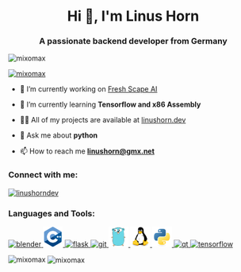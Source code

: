 <h1 align="center">Hi 👋, I'm Linus Horn</h1>
<h3 align="center">A passionate backend developer from Germany</h3>

<p align="left"> <img src="https://komarev.com/ghpvc/?username=mixomax&label=Profile%20views&color=0e75b6&style=flat" alt="mixomax" /> </p>

<p align="left"> <a href="https://github.com/ryo-ma/github-profile-trophy"><img src="https://github-profile-trophy.vercel.app/?username=mixomax" alt="mixomax" /></a> </p>

- 🔭 I’m currently working on [Fresh Scape AI](https://github.com/MixoMax/FreshScapeAI)

- 🌱 I’m currently learning **Tensorflow and x86 Assembly**

- 👨‍💻 All of my projects are available at [linushorn.dev](linushorn.dev)

- 💬 Ask me about **python**

- 📫 How to reach me **linushorn@gmx.net**

<h3 align="left">Connect with me:</h3>
<p align="left">
<a href="https://twitter.com/linushorndev" target="blank"><img align="center" src="https://raw.githubusercontent.com/rahuldkjain/github-profile-readme-generator/master/src/images/icons/Social/twitter.svg" alt="linushorndev" height="30" width="40" /></a>
</p>

<h3 align="left">Languages and Tools:</h3>
<p align="left"> <a href="https://www.blender.org/" target="_blank" rel="noreferrer"> <img src="https://download.blender.org/branding/community/blender_community_badge_white.svg" alt="blender" width="40" height="40"/> </a> <a href="https://www.w3schools.com/cpp/" target="_blank" rel="noreferrer"> <img src="https://raw.githubusercontent.com/devicons/devicon/master/icons/cplusplus/cplusplus-original.svg" alt="cplusplus" width="40" height="40"/> </a> <a href="https://flask.palletsprojects.com/" target="_blank" rel="noreferrer"> <img src="https://www.vectorlogo.zone/logos/pocoo_flask/pocoo_flask-icon.svg" alt="flask" width="40" height="40"/> </a> <a href="https://git-scm.com/" target="_blank" rel="noreferrer"> <img src="https://www.vectorlogo.zone/logos/git-scm/git-scm-icon.svg" alt="git" width="40" height="40"/> </a> <a href="https://golang.org" target="_blank" rel="noreferrer"> <img src="https://raw.githubusercontent.com/devicons/devicon/master/icons/go/go-original.svg" alt="go" width="40" height="40"/> </a> <a href="https://www.linux.org/" target="_blank" rel="noreferrer"> <img src="https://raw.githubusercontent.com/devicons/devicon/master/icons/linux/linux-original.svg" alt="linux" width="40" height="40"/> </a> <a href="https://www.python.org" target="_blank" rel="noreferrer"> <img src="https://raw.githubusercontent.com/devicons/devicon/master/icons/python/python-original.svg" alt="python" width="40" height="40"/> </a> <a href="https://www.qt.io/" target="_blank" rel="noreferrer"> <img src="https://upload.wikimedia.org/wikipedia/commons/0/0b/Qt_logo_2016.svg" alt="qt" width="40" height="40"/> </a> <a href="https://www.tensorflow.org" target="_blank" rel="noreferrer"> <img src="https://www.vectorlogo.zone/logos/tensorflow/tensorflow-icon.svg" alt="tensorflow" width="40" height="40"/> </a> </p>

<p><img align="left" src="https://github-readme-stats.vercel.app/api/top-langs?username=mixomax&show_icons=true&locale=en&layout=compact" alt="mixomax" /></p>

<p>&nbsp;<img align="center" src="https://github-readme-stats.vercel.app/api?username=mixomax&show_icons=true&locale=en" alt="mixomax" /></p>

